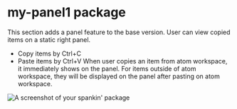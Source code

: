 # my-panel1 package

This section adds a panel feature to the base version. User can view copied items on a static right panel.
- Copy items by Ctrl+C
- Paste items by Ctrl+V
When user copies an item from atom workspace, it immediately shows on the panel. For items outside of atom workspace, they will be displayed on the panel after pasting on atom workspace.


![A screenshot of your spankin' package](https://github.com/cleebp/csc-510-group-g/blob/master/mar1/clipit-panel/panel1.gif)

